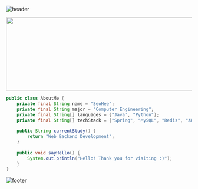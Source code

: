



![header](https://github.com/user-attachments/assets/e6fc9bd5-2f6e-4e23-ba7f-24328b76ce00)

<a href="https://github.com/devxb/gitanimals">
      <img src="https://render.gitanimals.org/lines/seohee-P?pet-id=647699916619250034" width="1000" height="200"/>
</a>


```java
public class AboutMe {
    private final String name = "SeoHee";
    private final String major = "Computer Engineering";
    private final String[] languages = {"Java", "Python"};
    private final String[] techStack = {"Spring", "MySQL", "Redis", "AWS", "Docker", "GitHub Actions"};
    
    public String currentStudy() {
        return "Web Backend Development";
    }
    
    public void sayHello() {
        System.out.println("Hello! Thank you for visiting :)");
    }
}
```
<!--
```diff
# 📋 Projects & Interests

+ 🟢 ACTIVE:    실시간 채팅 서비스 개발 중
+ 🟢 ACTIVE:    알고리즘 학습(1일 1백준)

- 🔴 COMPLETED: 뉴질랜드 호텔 직원 출퇴근 기록 앱(2023)
- 🔴 COMPLETED: 학교 공식 축제 홈페이지(2023)

! 🟡 PLANNED:   MSA 학습
```
-->
![footer](https://github.com/user-attachments/assets/52866905-e9ec-4df4-abe1-d19ab75bc91b)

<!--
## 💻 Skills

<table>
  <tr>
    <td><b>언어</b></td>
    <td>
      <img src="https://img.shields.io/badge/Java-007396?style=flat-square&logo=openjdk&logoColor=white"/>
      <img src="https://img.shields.io/badge/Python-3776AB?style=flat-square&logo=python&logoColor=white"/>
    </td>
  </tr>
  <tr>
    <td><b>프레임워크</b></td>
    <td>
      <img src="https://img.shields.io/badge/Spring-6DB33F?style=flat-square&logo=spring&logoColor=white"/>
      <img src="https://img.shields.io/badge/Django-092E20?style=flat-square&logo=django&logoColor=white"/>
    </td>
  </tr>
  <tr>
    <td><b>데이터베이스</b></td>
    <td>
      <img src="https://img.shields.io/badge/MySQL-4479A1?style=flat-square&logo=Mysql&logoColor=white"/>
      <img src="https://img.shields.io/badge/MariaDB-003545?style=flat-square&logo=mariadb&logoColor=white"/>
      <img src="https://img.shields.io/badge/Redis-FF4438?style=flat-square&logo=redis&logoColor=white"/>
    </td>
  </tr>
  <tr>
    <td><b>도구</b></td>
    <td>
      <img src="https://img.shields.io/badge/Git-F05032?style=flat-square&logo=git&logoColor=white"/>
      <img src="https://img.shields.io/badge/GitHub_Actions-2088FF?style=flat-square&logo=GitHub-Actions&logoColor=white"/>
      <img src="https://img.shields.io/badge/Docker-2496ED?style=flat-square&logo=docker&logoColor=white"/>
      <img src="https://img.shields.io/badge/AWS-232F3E?style=flat-square&logo=amazon-web-services&logoColor=white"/>
      <img src="https://img.shields.io/badge/IntelliJ-000000?style=flat-square&logo=intellijidea&logoColor=white"/>
      <img src="https://img.shields.io/badge/PyCharm-000000?style=flat-square&logo=pycharm&logoColor=white"/>
      <img src="https://img.shields.io/badge/Notion-000000?style=flat-square&logo=notion&logoColor=white"/>
    </td>
  </tr>
</table>
-->




<!--
추가 정보나 숨겨진 콘텐츠를 여기에 넣을 수 있습니다
예: 지금은 사용안함 [![Top Langs](https://github-readme-stats.vercel.app/api/top-langs/?username=seohee-P)](https://github.com/seohee-P)
<a href="https://www.solve-nyang.com"><img src="https://api.solve-nyang.com/compose/imdone" width="340" height="170"/></a>
## 🏆 GitHub Stats
<table>
  <tr>
    <td align="center" width="50%">
     <a href="https://github.com/seohee-P">
        <img src="https://github-readme-stats.vercel.app/api?username=seohee-P&theme=vue&rank_icon=github&hide_border=True" width="450"/>
      </a>
    </td>
    <td align="center" width="50%">
      <a href="https://github.com/devxb/gitanimals">
      <img src="https://render.gitanimals.org/lines/seohee-P?pet-id=647699916619250034" width="200" height="120"/>
    </a>
    </td>
  </tr>
</table>

